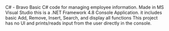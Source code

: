 C# - Bravo
Basic C# code for managing employee information.
Made in MS Visual Studio this is a .NET Framework 4.8 Console Application.
it includes basic Add, Remove, Insert, Search, and display all functions
This project has no UI and prints/reads input from the user directly in the console.
